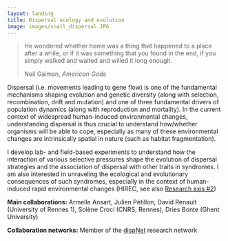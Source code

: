 ```yaml
---
layout: landing
title: Dispersal ecology and evolution
image: images/snail_dispersal.JPG
---
```

>He wondered whether home was a thing that happened to a place after a while, or if it was something that you found in the end, if you simply walked and waited and willed it long enough.
>
>Neil Gaiman, *American Gods*

Dispersal (i.e. movements leading to gene flow) is one of the fundamental mechanisms shaping evolution and genetic diversity (along with selection, recombination, drift and mutation) and one of three fundamental drivers of population dynamics (along with reproduction and mortality). In the current context of widespread human-induced environmental changes, understanding dispersal is thus crucial to understand how/whether organisms will be able to cope, especially as many of these environmental changes are intrinsically spatial in nature (such as habitat fragmentation).

I develop lab- and field-based experiments to understand how the interaction of various selective pressures shape the evolution of dispersal strategies and the association of dispersal with other traits in syndromes. I am also interested in unraveling the ecological and evolutionary consequences of such syndromes, especially in the context of human-induced rapid environmental changes (HIREC, see also [Research axis #2](https://mdahirel.github.io/urbanecology))

**Main collaborations:** Armelle Ansart, Julien Pétillon, David Renault (University of Rennes 1), Solène Croci (CNRS, Rennes), Dries Bonte (Ghent University)

**Collaboration networks:** Member of the [dispNet](https://dispnet.github.io/) research network
